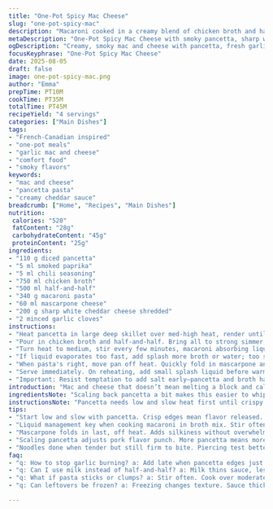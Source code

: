 ```yaml
---
title: "One-Pot Spicy Mac Cheese"
slug: "one-pot-spicy-mac"
description: "Macaroni cooked in a creamy blend of chicken broth and half-and-half with diced pancetta and a hit of smoked paprika. Sharp white cheddar swapped in for orange. Mustard powder replaced by fresh garlic for punch. Simple tweak to traditional mac and cheese, no fuss. Cook pasta right in the simmering liquids, stirring often to prevent clumps and sticking. Finish off with mascarpone and finely shredded white cheddar. Ready when noodles are tender but hold slight bite. Bubbling, thick sauce clings to every corner. Rich, smoky, a hint of heat from paprika and chili."
metaDescription: "One-Pot Spicy Mac Cheese with smoky pancetta, sharp white cheddar, fresh garlic punch. Creamy, rich sauce clinging to al dente noodles. Bold French-Canadian inspired flavor."
ogDescription: "Creamy, smoky mac and cheese with pancetta, fresh garlic, sharp cheddar. Cook pasta right in broth mix—no clumps. Rich, thick sauce with subtle heat from paprika and chili."
focusKeyphrase: "One-Pot Spicy Mac Cheese"
date: 2025-08-05
draft: false
image: one-pot-spicy-mac.png
author: "Emma"
prepTime: PT10M
cookTime: PT35M
totalTime: PT45M
recipeYield: "4 servings"
categories: ["Main Dishes"]
tags:
- "French-Canadian inspired"
- "one-pot meals"
- "garlic mac and cheese"
- "comfort food"
- "smoky flavors"
keywords:
- "mac and cheese"
- "pancetta pasta"
- "creamy cheddar sauce"
breadcrumb: ["Home", "Recipes", "Main Dishes"]
nutrition: 
 calories: "520"
 fatContent: "28g"
 carbohydrateContent: "45g"
 proteinContent: "25g"
ingredients:
- "110 g diced pancetta"
- "5 ml smoked paprika"
- "5 ml chili seasoning"
- "750 ml chicken broth"
- "500 ml half-and-half"
- "340 g macaroni pasta"
- "60 ml mascarpone cheese"
- "200 g sharp white cheddar cheese shredded"
- "2 minced garlic cloves"
instructions:
- "Heat pancetta in large deep skillet over med-high heat, render until edges crisp and golden, fat released in pan; smell that sweet pork aroma? Add minced garlic, smoked paprika, chili seasoning, stir constantly about 1 minute. Watch garlic closely — avoid browning, burnt = bitter."
- "Pour in chicken broth and half-and-half. Bring all to strong simmer, tiny bubbles around pot edges, stir well scraping browned bits off bottom. Gradually add dry macaroni pasta."
- "Turn heat to medium, stir every few minutes, macaroni absorbing liquid slowly. No rushing this part. Should take closer to 20 minutes but check noodles—you want tender but firm, al dente with just a slight chew."
- "If liquid evaporates too fast, add splash more broth or water; too soupy? Turn heat up briefly to reduce slightly, stirring nonstop to avoid scorching."
- "When pasta's right, move pan off heat. Quickly fold in mascarpone and shredded white cheddar. Cheese melting instantly in warm sauce out of direct heat, silky, rich. Season with cracked black pepper. Stir gently coaxing creamy shine."
- "Serve immediately. On reheating, add small splash liquid before warming up or sauce thickens and grainy cheese lumps can form."
- "Important: Resist temptation to add salt early—pancetta and broth have enough. Taste before finishing. If needed, tiny pinch at end will suffice."
introduction: "Mac and cheese that doesn’t mean melting a block and calling it a day. Fresh garlic knocks out that dry mustard powder here; brings aromatic punch and a slow burn. Pancetta crisp, rendered perfectly — I learned the hard way to never rush and end with leathery bits. Switched orange cheddar for sharp white; keeps it visually subtle but sharpens flavor, less sweet, more bite. Half-and-half slams in as a creamier substitute for milk — richer mouthfeel, doesn’t curdle on the heat so easily. Throw the pasta straight into broth mix, stir like a maniac to stop clumps and sticky mess. Watch bubbles, textures. That sizzling fat smell mingles with smoked paprika hints, a quiet fire in comfort food. Takes longer but worth skimming the foam and watching noodles soak everything up — not mush, but hearty with bit of tooth. Mascarpone adds silk at the last second. Play with heat in the chili seasoning if you want, no rules here."
ingredientsNote: "Scaling back pancetta a bit makes this easier to whip up weeknights but feel free to crank it higher if you want punchier, more pork fat for flavor. Pancetta is forgiving but can burn quickly, stir often. Garlic instead of mustard powder means fresher, more vibrant flavor and no bitterness sometimes found in dry powders. Smoked paprika steps in for sweetness and delicate smokiness. Half-and-half swap for whole milk or cream depending on richness preference; milk thins sauce, cream thickens. Sharp white cheddar is a solid substitution for orange cheddar — less color, slightly different sharpness, just avoid pre-shredded processed cheese which can turn gluey. Don’t skip the mascarpone at the end—adds crucial silkiness and lifts the whole mess from basic to finished dish. A touch of cracked black pepper to finish wakes up the creamy base."
instructionsNote: "Pancetta needs low and slow heat first until crispy edges appear; if rushed, it’ll only shrivel and toughen. Garlic only added when pancetta is almost done avoids burning its sugars, critical to keep it sweet-not bitter. Bringing liquids to simmer before pasta helps even cooking; watch for that steady bubble ring around pan’s edge — telltale sign you’ve hit the right temperature. Stirring pasta during cooking keeps noodles separated, prevents sticking, mimics risotto technique with pasta in broth. Noodles done when easily pierced but firm beneath, no starchy chalkiness left. Overcooking: grainy glue sauce. Undercooked: chewy and raw. Next, off heat for cheese addition is key — direct heat’ll make cheese clump or oil separate. Mascarpone melts gently, tames sharp cheddar saltiness, introduces cream texture. If reheating leftovers, tend to add broth or water to loosen sauce — thickens and clumps otherwise. Pepper at the end balances richness; salt sparingly steps to let pancetta and broth flavors speak for themselves."
tips:
- "Start low and slow with pancetta. Crisp edges mean flavor released. Quick high heat shrinks and toughens pork fat. Pancetta fat renders out but don’t rush it. Garlic goes in late—just as pancetta goes golden. Watch closely; burnt garlic hits bitter fast. Stir constantly when adding paprika and chili; spices toast but burn quickly. Smell changes signal good timing."
- "Liquid management key when cooking macaroni in broth mix. Stir often, scrape pan bottom, keep pasta moving to stop clumping. Watch bubbles precisely—steady ring around edges means simmer’s right. If pasta soaks up too fast dry spots form. Add broth or water in small amounts to keep sauce silky but not soupy. Adjust heat to reduce gentle, avoid scorched bottom."
- "Mascarpone folds in last, off heat. Adds silkiness without overwhelming sharp cheddar’s bite. Cheese melts smoother that way. Use shredded sharp white cheddar instead of orange for less sweetness, more depth. Avoid pre-shredded processed cheese; gluey textures wreck sauce. Add cracked black pepper last—fresh grind wakes sauce, balances richness without salt overload."
- "Scaling pancetta adjusts pork flavor punch. More pancetta means more fat flavor but risk of greasy mouthfeel. Less is easier, cleaner flavor path. Pancetta burns easy so stir often. Garlic instead of mustard powder avoids bitterness sometimes found in powder. Smoked paprika adds subtle smoke rather than heat; chili seasoning controls heat level—adjust per taste but start low."
- "Noodles done when tender but still firm to bite. Piercing test better than timer. Overcooked noodles turn gluey with cheese, grainy sauce. Undercooked feels raw. Off heat cheese fold-in essential. Reheating needs added liquid to loosen sauce or it thickens, clumps. Break clumps by gentle stirring, avoid high heat or fast speed—then texture suffers. Salt sparingly; pancetta and broth bring enough."
faq:
- "q: How to stop garlic burning? a: Add late when pancetta edges just golden. Stir constantly. Garlic sugars burn fast. Smell will warn. Low heat helps but don’t wait too long or garlic won’t aromatize much."
- "q: Can I use milk instead of half-and-half? a: Milk thins sauce, less creamy feel. Use whole milk for richer mouthfeel; cream thickens but risks curdle. Half-and-half balance richer texture and stability on heat—adjust heat gentle."
- "q: What if pasta sticks or clumps? a: Stir often. Cook over moderate heat. Add liquid as needed. Scrape bottom to free bits. Pasta shouldn’t sit dry too long or clumps form. Risotto method works—slow addition, constant motion."
- "q: Can leftovers be frozen? a: Freezing changes texture. Sauce thickens, cheese can separate. Better refrigerate. Reheat gently with added broth or water. Microwave or stove low heat—stir often. Freeze only if desperate; thaw slow."

---
```

